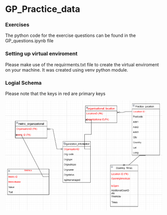 ﻿# GP_Practice_data

### Exercises
The python code for the exercise questions can be found in the GP_questions.ipynb file

### Setting up virtual enviroment

Please make use of the requirments.txt file to create the virtual enviroment on your machine. It was created using venv python module. 


### Logial Schema 

Please note that the keys in red are primary keys 

![Logical Schema](logical_schema.png)

